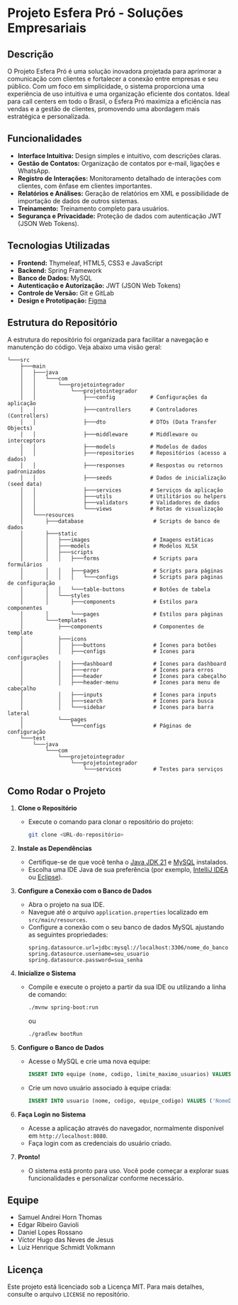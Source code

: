 # Projeto Esfera Pró - Soluções Empresariais

## Descrição
O Projeto Esfera Pró é uma solução inovadora projetada para aprimorar a comunicação com clientes e fortalecer a conexão entre empresas e seu público. Com um foco em simplicidade, o sistema proporciona uma experiência de uso intuitiva e uma organização eficiente dos contatos. Ideal para call centers em todo o Brasil, o Esfera Pró maximiza a eficiência nas vendas e a gestão de clientes, promovendo uma abordagem mais estratégica e personalizada.

## Funcionalidades

- **Interface Intuitiva:** Design simples e intuitivo, com descrições claras.
- **Gestão de Contatos:** Organização de contatos por e-mail, ligações e WhatsApp.
- **Registro de Interações:** Monitoramento detalhado de interações com clientes, com ênfase em clientes importantes.
- **Relatórios e Análises:** Geração de relatórios em XML e possibilidade de importação de dados de outros sistemas.
- **Treinamento:** Treinamento completo para usuários.
- **Segurança e Privacidade:** Proteção de dados com autenticação JWT (JSON Web Tokens).

## Tecnologias Utilizadas

- **Frontend:** Thymeleaf, HTML5, CSS3 e JavaScript
- **Backend:** Spring Framework
- **Banco de Dados:** MySQL
- **Autenticação e Autorização:** JWT (JSON Web Tokens)
- **Controle de Versão:** Git e GitLab
- **Design e Prototipação:** [Figma](https://www.figma.com/file/iVSkiOSgNceGE3qBFKeggJ/Projeto-Esfera-pr%C3%B3?type=design&t=gQFVr55US3GD0Elw-6)

## Estrutura do Repositório

A estrutura do repositório foi organizada para facilitar a navegação e manutenção do código. Veja abaixo uma visão geral:

```
└───src
    ├───main
    │   ├───java
    │   │   └───com
    │   │       └───projetointegrador
    │   │           └───projetointegrador
    │   │               ├───config           # Configurações da aplicação
    │   │               ├───controllers      # Controladores (Controllers)
    │   │               ├───dto              # DTOs (Data Transfer Objects)
    │   │               ├───middleware       # Middleware ou interceptors
    │   │               ├───models           # Modelos de dados
    │   │               ├───repositories     # Repositórios (acesso a dados)
    │   │               ├───responses        # Respostas ou retornos padronizados
    │   │               ├───seeds            # Dados de inicialização (seed data)
    │   │               ├───services         # Serviços da aplicação
    │   │               ├───utils            # Utilitários ou helpers
    │   │               ├───validators       # Validadores de dados
    │   │               └───views            # Rotas de visualização
    │   └───resources
    │       ├───database                      # Scripts de banco de dados
    │       ├───static
    │       │   ├───images                    # Imagens estáticas
    │       │   ├───models                    # Modelos XLSX
    │       │   ├───scripts
    │       │   │   ├───forms                 # Scripts para formulários
    │       │   │   ├───pages                 # Scripts para páginas
    │       │   │   │   └───configs           # Scripts para páginas de configuração
    │       │   │   └───table-buttons         # Botões de tabela
    │       │   └───styles
    │       │       ├───components            # Estilos para componentes
    │       │       └───pages                 # Estilos para páginas
    │       └───templates
    │           ├───components                # Componentes de template
    │           ├───icons
    │           │   ├───buttons               # Ícones para botões
    │           │   ├───configs               # Ícones para configurações
    │           │   ├───dashboard             # Ícones para dashboard
    │           │   ├───error                 # Ícones para erros
    │           │   ├───header                # Ícones para cabeçalho
    │           │   ├───header-menu           # Ícones para menu de cabeçalho
    │           │   ├───inputs                # Ícones para inputs
    │           │   ├───search                # Ícones para busca
    │           │   └───sidebar               # Ícones para barra lateral
    │           └───pages
    │               └───configs               # Páginas de configuração
    └───test
        └───java
            └───com
                └───projetointegrador
                    └───projetointegrador
                        └───services          # Testes para serviços
```

## Como Rodar o Projeto

1. **Clone o Repositório**
   - Execute o comando para clonar o repositório do projeto:
     ```bash
     git clone <URL-do-repositório>
     ```

2. **Instale as Dependências**
   - Certifique-se de que você tenha o [Java JDK 21](https://www.oracle.com/java/technologies/javase-downloads.html) e [MySQL](https://dev.mysql.com/downloads/) instalados.
   - Escolha uma IDE Java de sua preferência (por exemplo, [IntelliJ IDEA](https://www.jetbrains.com/idea/) ou [Eclipse](https://www.eclipse.org/)).

3. **Configure a Conexão com o Banco de Dados**
   - Abra o projeto na sua IDE.
   - Navegue até o arquivo `application.properties` localizado em `src/main/resources`.
   - Configure a conexão com o seu banco de dados MySQL ajustando as seguintes propriedades:
     ```properties
     spring.datasource.url=jdbc:mysql://localhost:3306/nome_do_banco
     spring.datasource.username=seu_usuario
     spring.datasource.password=sua_senha
     ```

4. **Inicialize o Sistema**
   - Compile e execute o projeto a partir da sua IDE ou utilizando a linha de comando:
     ```bash
     ./mvnw spring-boot:run
     ```
     ou
     ```bash
     ./gradlew bootRun
     ```

5. **Configure o Banco de Dados**
   - Acesse o MySQL e crie uma nova equipe:
     ```sql
     INSERT INTO equipe (nome, codigo, limite_maximo_usuarios) VALUES ('SeuNomeDaEquipe', 'codigo_da_equipe', limite_maximo);
     ```
   - Crie um novo usuário associado à equipe criada:
     ```sql
     INSERT INTO usuario (nome, codigo, equipe_codigo) VALUES ('NomeDoUsuario', 'codigo_usuario', 'codigo_da_equipe');
     ```

6. **Faça Login no Sistema**
   - Acesse a aplicação através do navegador, normalmente disponível em `http://localhost:8080`.
   - Faça login com as credenciais do usuário criado.

7. **Pronto!**
   - O sistema está pronto para uso. Você pode começar a explorar suas funcionalidades e personalizar conforme necessário.

## Equipe

- Samuel Andrei Horn Thomas
- Edgar Ribeiro Gavioli
- Daniel Lopes Rossano
- Víctor Hugo das Neves de Jesus
- Luiz Henrique Schmidt Volkmann

## Licença

Este projeto está licenciado sob a Licença MIT. Para mais detalhes, consulte o arquivo `LICENSE` no repositório.